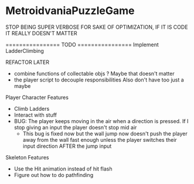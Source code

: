 # MetroidvaniaPuzzleGame

STOP BEING SUPER VERBOSE FOR SAKE OF OPTIMIZATION, IF IT IS CODE IT REALLY DOESN'T MATTER

================ TODO ================
Implement LadderClimbing

REFACTOR LATER
- combine functions of collectable objs ? Maybe that doesn't matter
- the player script to decouple responsibilities Also don't have too just a maybe


Player Character Features
- Climb Ladders
- Interact with stuff
- BUG: The player keeps moving in the air when a direction is pressed. If I stop giving an input the player doesn't stop mid air
	- This bug is fixed now but the wall jump now doesn't push the player away from the wall fast enough unless the player switches their input direction AFTER the jump input

Skeleton Features
- Use the Hit animation instead of hit flash
- Figure out how to do pathfinding
